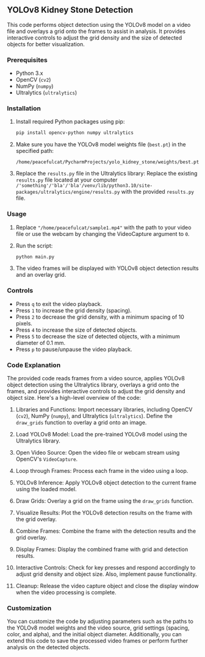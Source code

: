 ## YOLOv8 Kidney Stone Detection
This code performs object detection using the YOLOv8 model on a video file and overlays a grid onto the frames to assist in analysis. It provides interactive controls to adjust the grid density and the size of detected objects for better visualization.

### Prerequisites

- Python 3.x
- OpenCV (`cv2`)
- NumPy (`numpy`)
- Ultralytics (`ultralytics`)

### Installation

1. Install required Python packages using pip:

   ```bash
   pip install opencv-python numpy ultralytics
   ```

2. Make sure you have the YOLOv8 model weights file (`best.pt`) in the specified path:
   ```
   /home/peacefulcat/PycharmProjects/yolo_kidney_stone/weights/best.pt
   ```

3. Replace the `results.py` file in the Ultralytics library:
   Replace the existing `results.py` file located at your computer `/'something'/'bla'/'bla'/venv/lib/python3.10/site-packages/ultralytics/engine/results.py` with the provided `results.py` file.

### Usage

1. Replace `"/home/peacefulcat/sample1.mp4"` with the path to your video file or use the webcam by changing the VideoCapture argument to `0`.

2. Run the script:

   ```bash
   python main.py
   ```

3. The video frames will be displayed with YOLOv8 object detection results and an overlay grid.

### Controls

- Press `q` to exit the video playback.
- Press `1` to increase the grid density (spacing).
- Press `2` to decrease the grid density, with a minimum spacing of 10 pixels.
- Press `4` to increase the size of detected objects.
- Press `5` to decrease the size of detected objects, with a minimum diameter of 0.1 mm.
- Press `p` to pause/unpause the video playback.

### Code Explanation

The provided code reads frames from a video source, applies YOLOv8 object detection using the Ultralytics library, overlays a grid onto the frames, and provides interactive controls to adjust the grid density and object size. Here's a high-level overview of the code:

1. Libraries and Functions: Import necessary libraries, including OpenCV (`cv2`), NumPy (`numpy`), and Ultralytics (`ultralytics`). Define the `draw_grids` function to overlay a grid onto an image.

2. Load YOLOv8 Model: Load the pre-trained YOLOv8 model using the Ultralytics library.

3. Open Video Source: Open the video file or webcam stream using OpenCV's `VideoCapture`.

4. Loop through Frames: Process each frame in the video using a loop.

5. YOLOv8 Inference: Apply YOLOv8 object detection to the current frame using the loaded model.

6. Draw Grids: Overlay a grid on the frame using the `draw_grids` function.

7. Visualize Results: Plot the YOLOv8 detection results on the frame with the grid overlay.

8. Combine Frames: Combine the frame with the detection results and the grid overlay.

9. Display Frames: Display the combined frame with grid and detection results.

10. Interactive Controls: Check for key presses and respond accordingly to adjust grid density and object size. Also, implement pause functionality.

11. Cleanup: Release the video capture object and close the display window when the video processing is complete.

### Customization

You can customize the code by adjusting parameters such as the paths to the YOLOv8 model weights and the video source, grid settings (spacing, color, and alpha), and the initial object diameter. Additionally, you can extend this code to save the processed video frames or perform further analysis on the detected objects.

